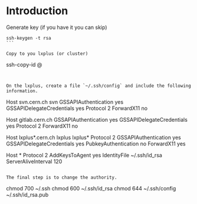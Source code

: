 # Introduction

Generate key (if you have it you can skip)

```
ssh-keygen -t rsa
‌```

Copy to you lxplus (or cluster)

```
ssh-copy-id <username>@<remote machine name>
```


On the lxplus, create a file `~/.ssh/config` and include the following information.

```
Host svn.cern.ch svn
GSSAPIAuthentication yes
GSSAPIDelegateCredentials yes
Protocol 2
ForwardX11 no

Host gitlab.cern.ch
GSSAPIAuthentication yes
GSSAPIDelegateCredentials yes
Protocol 2
ForwardX11 no

Host lxplus*.cern.ch lxplus lxplus*
Protocol 2
GSSAPIAuthentication yes
GSSAPIDelegateCredentials yes
PubkeyAuthentication no
ForwardX11 yes

Host *
  Protocol 2
  AddKeysToAgent yes
  IdentityFile ~/.ssh/id_rsa
  ServerAliveInterval 120
```

The final step is to change the authority.

```
chmod 700 ~/.ssh
chmod 600 ~/.ssh/id_rsa
chmod 644 ~/.ssh/config ~/.ssh/id_rsa.pub
```
